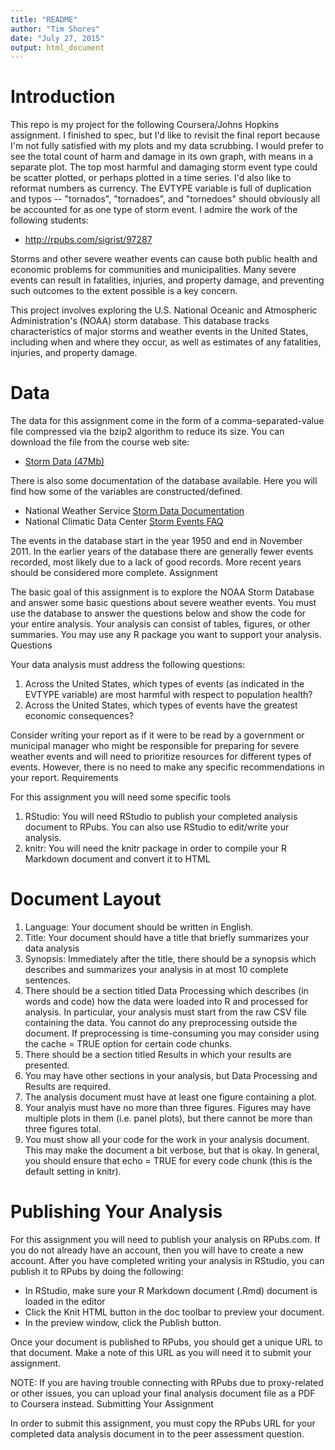 ```yaml
---
title: "README"
author: "Tim Shores"
date: "July 27, 2015"
output: html_document
---
```


# Introduction

This repo is my project for the following Coursera/Johns Hopkins assignment. I finished to spec, but I'd like to revisit the final report because I'm not fully satisfied with my plots and my data scrubbing. I would prefer to see the total count of harm and damage in its own graph, with means in a separate plot. The top most harmful and damaging storm event type could be scatter plotted, or perhaps plotted in a time series. I'd also like to reformat numbers as currency. The EVTYPE variable is full of duplication and typos -- "tornados", "tornadoes", and "tornedoes" should obviously all be accounted for as one type of storm event. I admire the work of the following students:
* http://rpubs.com/sigrist/97287

Storms and other severe weather events can cause both public health and economic problems for communities and municipalities. Many severe events can result in fatalities, injuries, and property damage, and preventing such outcomes to the extent possible is a key concern.

This project involves exploring the U.S. National Oceanic and Atmospheric Administration's (NOAA) storm database. This database tracks characteristics of major storms and weather events in the United States, including when and where they occur, as well as estimates of any fatalities, injuries, and property damage.

# Data

The data for this assignment come in the form of a comma-separated-value file compressed via the bzip2 algorithm to reduce its size. You can download the file from the course web site:

* [Storm Data (47Mb)](https://d396qusza40orc.cloudfront.net/repdata%2Fdata%2FStormData.csv.bz2)

There is also some documentation of the database available. Here you will find how some of the variables are constructed/defined.

* National Weather Service [Storm Data Documentation](https://d396qusza40orc.cloudfront.net/repdata%2Fpeer2_doc%2Fpd01016005curr.pdf)
* National Climatic Data Center [Storm Events FAQ](https://d396qusza40orc.cloudfront.net/repdata%2Fpeer2_doc%2FNCDC%20Storm%20Events-FAQ%20Page.pdf)

The events in the database start in the year 1950 and end in November 2011. In the earlier years of the database there are generally fewer events recorded, most likely due to a lack of good records. More recent years should be considered more complete.
Assignment

The basic goal of this assignment is to explore the NOAA Storm Database and answer some basic questions about severe weather events. You must use the database to answer the questions below and show the code for your entire analysis. Your analysis can consist of tables, figures, or other summaries. You may use any R package you want to support your analysis.
Questions

Your data analysis must address the following questions:

1. Across the United States, which types of events (as indicated in the EVTYPE variable) are most harmful with respect to population health?
2. Across the United States, which types of events have the greatest economic consequences?

Consider writing your report as if it were to be read by a government or municipal manager who might be responsible for preparing for severe weather events and will need to prioritize resources for different types of events. However, there is no need to make any specific recommendations in your report.
Requirements

For this assignment you will need some specific tools

1. RStudio: You will need RStudio to publish your completed analysis document to RPubs. You can also use RStudio to edit/write your analysis.
2. knitr: You will need the knitr package in order to compile your R Markdown document and convert it to HTML

# Document Layout

1. Language: Your document should be written in English.
2. Title: Your document should have a title that briefly summarizes your data analysis
3. Synopsis: Immediately after the title, there should be a synopsis which describes and summarizes your analysis in at most 10 complete sentences.
4. There should be a section titled Data Processing which describes (in words and code) how the data were loaded into R and processed for analysis. In particular, your analysis must start from the raw CSV file containing the data. You cannot do any preprocessing outside the document. If preprocessing is time-consuming you may consider using the cache = TRUE option for certain code chunks.
5. There should be a section titled Results in which your results are presented.
6. You may have other sections in your analysis, but Data Processing and Results are required.
7. The analysis document must have at least one figure containing a plot.
8. Your analyis must have no more than three figures. Figures may have multiple plots in them (i.e. panel plots), but there cannot be more than three figures total.
9. You must show all your code for the work in your analysis document. This may make the document a bit verbose, but that is okay. In general, you should ensure that echo = TRUE for every code chunk (this is the default setting in knitr).

# Publishing Your Analysis

For this assignment you will need to publish your analysis on RPubs.com. If you do not already have an account, then you will have to create a new account. After you have completed writing your analysis in RStudio, you can publish it to RPubs by doing the following:

* In RStudio, make sure your R Markdown document (.Rmd) document is loaded in the editor
* Click the Knit HTML button in the doc toolbar to preview your document.
* In the preview window, click the Publish button.

Once your document is published to RPubs, you should get a unique URL to that document. Make a note of this URL as you will need it to submit your assignment.

NOTE: If you are having trouble connecting with RPubs due to proxy-related or other issues, you can upload your final analysis document file as a PDF to Coursera instead.
Submitting Your Assignment

In order to submit this assignment, you must copy the RPubs URL for your completed data analysis document in to the peer assessment question.